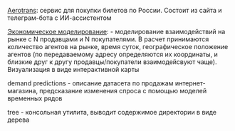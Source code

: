 
[Aerotrans](https://github.com/chagrygoris/aerotrans): сервис для покупки билетов по России. Состоит из сайта и телеграм-бота с ИИ-ассистентом

[Экономическое моделирование](https://nbviewer.org/github/chagrygoris/projects/blob/main/Экономическое_моделирование.ipynb): - моделирование взаимодействий на рынке с N продавцами и N покупателями. В расчет принимаются количество агентов на рынке, время суток, географическое положение агентов (по передаваемому адресу определяются их координаты, и близкие друг к другу продавцы/покупатели взаимодейсвуют чаще). Визуализация в виде интерактивной карты

demand predictions - описание датасета по продажам интернет-магазина, предсказание изменения спроса с помощью моделей временных рядов

tree - консольная утилита, выводит содержимое директории в виде дерева




